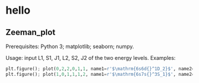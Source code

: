 # hello
 
## Zeeman_plot
Prerequisites: Python 3; matplotlib; seaborn; numpy.

Usage: input L1, S1, J1, L2, S2, J2 of the two energy levels.
Examples: 
```Python
plt.figure(); plot(0,2,2,0,1,1, name1=r'$\mathrm{6s6d{}^1D_2}$', name2=r'$\mathrm{6s6p{}^1P_1}$')
plt.figure(); plot(1,0,1,1,1,2, name1=r'$\mathrm{6s7s{}^3S_1}$', name2=r'$\mathrm{6s6p{}^3P_2}$')
```
